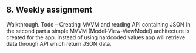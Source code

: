 ## 8. Weekly assignment 

Walkthrough. Todo – Creating MVVM and reading API containing JSON 
In the second part a simple MVVM (Model-View-ViewModel) architecture is created for
the app. Instead of using hardcoded values app will retrieve data through API which
return JSON data. 
